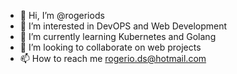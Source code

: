 - 👋 Hi, I’m @rogeriods
- 👀 I’m interested in DevOPS and Web Development
- 🌱 I’m currently learning Kubernetes and Golang
- 💞️ I’m looking to collaborate on web projects
- 📫 How to reach me rogerio.ds@hotmail.com

<!---
rogeriods/rogeriods is a ✨ special ✨ repository because its `README.md` (this file) appears on your GitHub profile.
You can click the Preview link to take a look at your changes.
--->
